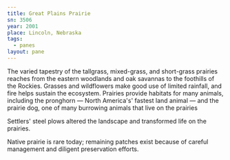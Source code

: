 ```yaml
---
title: Great Plains Prairie
sn: 3506
year: 2001
place: Lincoln, Nebraska
tags:
  - panes
layout: pane
---
```

The varied tapestry of the tallgrass, mixed-grass, and short-grass prairies reaches from the eastern woodlands and oak savannas to the foothills of the Rockies. Grasses and wildflowers make good use of limited rainfall, and fire helps sustain the ecosystem. Prairies provide habitats for many animals, including the pronghorn &mdash; North America's' fastest land animal &mdash; and the prairie dog, one of many burrowing animals that live on the prairies

Settlers' steel plows altered the landscape and transformed life on the prairies.

Native prairie is rare today; remaining patches exist because of careful management and diligent preservation efforts.